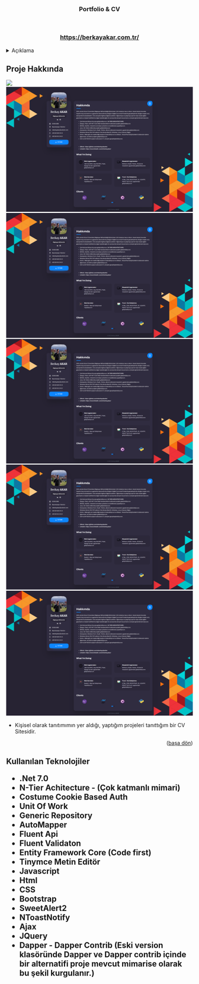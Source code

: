 <a name="readme-top"></a>





<!-- PROJECT LOGO -->
<br />

<div align="center">
  <h3 align="center">Portfolio & CV</h3>
  <br>
  <h3> <a href="https://berkayakar.com.tr/"> https://berkayakar.com.tr/</a> </h3> 
</div>



<!-- TABLE OF CONTENTS -->
<details>
  <summary>Açıklama</summary>
  <ol>
    <li>
      <a href="#Proje-Hakkinda">Proje Hakkında</a>
    </li>
    <li>
      <a href="#teknolojiler">Kullanılan Teknolojiler </a>
    </li>
      </ol>
</details>



<!-- ABOUT THE PROJECT -->
<h2 id="Proje-Hakkinda"> Proje Hakkında </h2>

 <img src ="https://github.com/mberkayakardev/ResumePage/blob/master/%C4%B0%C3%A7erik/Resimler/welcome.png.png?raw=true" >
 <img src ="https://github.com/mberkayakardev/ResumePage/blob/master/%C4%B0%C3%A7erik/Resimler/img1.png?Resume=true" >
 <img src ="https://github.com/mberkayakardev/ResumePage/blob/master/%C4%B0%C3%A7erik/Resimler/img1.png?Projects=true" >
 <img src ="https://github.com/mberkayakardev/ResumePage/blob/master/%C4%B0%C3%A7erik/Resimler/img1.png?detail=true" >
 <img src ="https://github.com/mberkayakardev/ResumePage/blob/master/%C4%B0%C3%A7erik/Resimler/img1.png?notfoundpage=true" >
 <img src ="https://github.com/mberkayakardev/ResumePage/blob/master/%C4%B0%C3%A7erik/Resimler/img1.png?login=true" >


* Kişisel olarak tanıtımımın yer aldığı, yaptığım projeleri tanıttığım bir CV Sitesidir.  

<p align="right">(<a href="#readme-top">başa dön</a>)</p>


<h2 id="teknolojiler"> Kullanılan Teknolojiler </id>

* .Net 7.0
* N-Tier Achitecture - (Çok katmanlı mimari)
* Costume Cookie Based Auth
* Unit Of Work
* Generic Repository
* AutoMapper
* Fluent Api
* Fluent Validaton
* Entity Framework Core (Code first)
* Tinymce Metin Editör
* Javascript
* Html  
* CSS  
* Bootstrap
* SweetAlert2
* NToastNotify
* Ajax
* JQuery 
* Dapper - Dapper Contrib (Eski version klasöründe Dapper ve Dapper contrib içinde bir alternatifi proje mevcut mimarise olarak bu şekil kurgulanır.)
